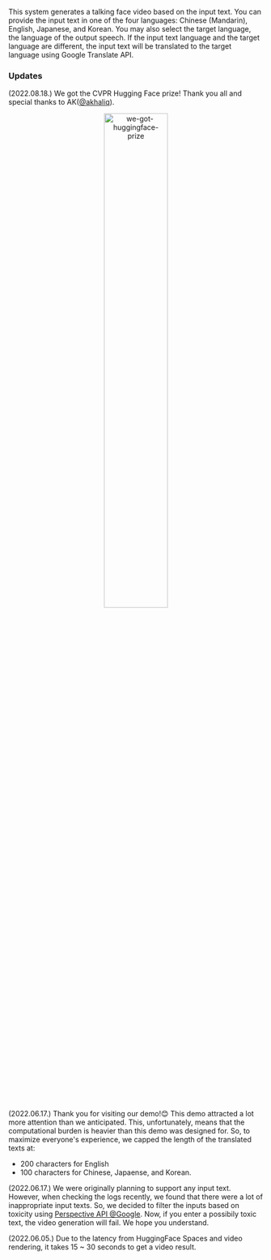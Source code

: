 This system generates a talking face video based on the input text.
You can provide the input text in one of the four languages: Chinese (Mandarin), English, Japanese, and Korean.
You may also select the target language, the language of the output speech.
If the input text language and the target language are different, the input text will be translated to the target language using Google Translate API. 

### Updates

(2022.08.18.) We got the CVPR Hugging Face prize! Thank you all and special thanks to AK([@akhaliq](https://huggingface.co/akhaliq)).

<center>
<img alt="we-got-huggingface-prize" src="https://github.com/deepkyu/ml-talking-face/blob/main/docs/we-got-huggingface-prize.jpeg?raw=true" width="50%" />
</center>

(2022.06.17.) Thank you for visiting our demo!😊 This demo attracted a lot more attention than we anticipated. This, unfortunately, means that the computational burden is heavier than this demo was designed for. So, to maximize everyone's experience, we capped the length of the translated texts at:
- 200 characters for English
- 100 characters for Chinese, Japaense, and Korean.

(2022.06.17.) We were originally planning to support any input text. However, when checking the logs recently, we found that there were a lot of inappropriate input texts. So, we decided to filter the inputs based on toxicity using [Perspective API @Google](https://developers.perspectiveapi.com/s/). Now, if you enter a possibily toxic text, the video generation will fail. We hope you understand.

(2022.06.05.) Due to the latency from HuggingFace Spaces and video rendering, it takes 15 ~ 30 seconds to get a video result.